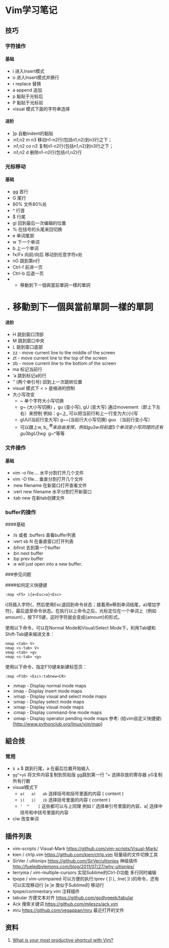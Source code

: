 Vim学习笔记
====================


## 技巧


### 字符操作

#### 基础
* i  进入Insert模式
* o  进入Insert模式并换行
* r  replace 替换
* a  append 追加
* p  黏贴于光标后
* P  黏贴于光标前
* visual 模式下面的字符串选择

#### 进阶
* ]p 自動indent的黏貼
* :n1,n2 m n3     移动n1-n2行(包括n1,n2)到n3行之下；
* :n1,n2 co n3    复制n1-n2行(包括n1,n2)到n3行之下；
* :n1,n2 d        删除n1-n2行(包括n1,n2)行

### 光标移动

#### 基础
* gg 首行
* G  尾行
* 80% 文件80%处
* ^ 行首
* $ 行尾
* gi 回到最后一次编辑的位置
* % 在括号的头尾来回切换
* e 单词尾部
* w 下一个单词
* b 上一个单词
* fx/Fx 向前/向后 移动到任意字符x处
* nG 跳到第n行
* Ctrl-f  前进一页
* Ctrl-b  后退一页
* * 移動到下一個與當前單詞一樣的單詞
* # 移動到下一個與當前單詞一樣的單詞

#### 进阶

* H 跳到窗口顶部
* M 跳到窗口中央
* L 跳到窗口底部
* zz - move current line to the middle of the screen
* zt - move current line to the top of the screen
* zb - move current line to the bottom of the screen
* ma 标记当前行
* ‘a 跳到标记a的行
* ‘’ (两个单引号)  回到上一次跳转位置
* visual 模式下  < > 是缩进的控制
* 大小写改变
  * ~ 单个字符大小写切换
  * g~ (大小写切换) ，gu (变小写), gU (变大写)  通过movement（即上下左右）来控制 例如：g~上, 可以把当前行和上一行变为大(小)写
  * gUU(当前行变大写) g~~(当前行大小写切换) guu （当前行变小写）
  * 可以跟上w, b,$, ^等来自由发挥， 例如  gu3w  将前面3个单词变小写  同理的还有 gu3b  gU3w  g~$   g~^等等

### 文件操作

#### 基础
* vim -o file….  水平分割打开几个文件
* vim -O file…  垂直分割打开几个文件
* :new filename 在新窗口打开查看文件
* :vert new filename 水平分割打开新窗口
* :tab new 在新tab创建文件

### buffer的操作

####基础
* :ls 或者 :buffers 查看buffer列表
* :vert sb N   在垂直窗口打开列表
* :bfirst 去到第一个buffer
* :bn  next buffer
* :bp  prev buffer
* :e <filename> will just open into a new buffer. 



###参见问题

####如何定义快捷键

```:map <F5> i{e<Esc>a}<Esc>```

i{将插入字符{，然后使用Esc退回到命令状态；接着用e移到单词结尾，a}增加字符}，最后退至命令状态。在执行以上命令之后，光标定位在一个单词上（例如amount），按下F5键，这时字符就会变成{amount}的形式。

使用以下命令，可以在Normal Mode和Visual/Select Mode下，利用Tab键和Shift-Tab键来缩进文本：

```
nmap <tab> V>
nmap <s-tab> V<
vmap <tab> >gv
vmap <s-tab> <gv
```

使用以下命令，指定F10键来新建标签页：

```
:map <F10> <Esc>:tabnew<CR>
```

* :nmap - Display normal mode maps
* :imap - Display insert mode maps
* :vmap - Display visual and select mode maps
* :smap - Display select mode maps
* :xmap - Display visual mode maps
* :cmap - Display command-line mode maps
* :omap - Display operator pending mode maps
参考: (给vim自定义快捷键)[http://www.pythonclub.org/linux/vim/map]


## 組合技

### 常用
* `$ a` $  跳到行尾，a 在最后位置开始输入
* `gg“+yG`    将文件内容复制到剪贴版     gg跳到第一行  “+ 选择存放的寄存器  yG复制所有行数
* visual模式下
    * `a(   a)   ab`  选择括号和括号里面的内容   ( content )
    * `i(   i)   ib` 选择括号里面的内容       ( content ) 
    * `‘  “    [`  这些都可以与上同理 例如  i’ 选择单引号里面的内容，a[ 选择中括号和中括号里面的内容
* ciw 改变单词

## 插件列表


* vim-scripts / Visual-Mark  https://github.com/vim-scripts/Visual-Mark/      
* kien / ctrlp.vim   https://github.com/kien/ctrlp.vim  轻量级的文件切换工具 
* SirVer / ultisnips  https://github.com/SirVer/ultisnips    神级插件 http://fueledbylemons.com/blog/2011/07/27/why-ultisnips/  
* terryma / vim-multiple-cursors   实现Sublime的Ctrl-D功能 多行同时编辑
* tpope / vim-unimpaired   可以方便的执行:lprev ( [l ), :lne( ]l )的命令，还有可以实现移动行  [e ]e 类似于Sublime的 移动行 
* tpope/commentary.vim  注释插件
* tabular 方便文本对齐 https://github.com/godlygeek/tabular
* Ack 搜索关键词 https://github.com/mileszs/ack.vim 
* mru https://github.com/yegappan/mru 最近打开的文件

## 资料
1. [What is your most productive shortcut with Vim?](http://stackoverflow.com/questions/1218390/what-is-your-most-productive-shortcut-with-vim/1220118220118)
